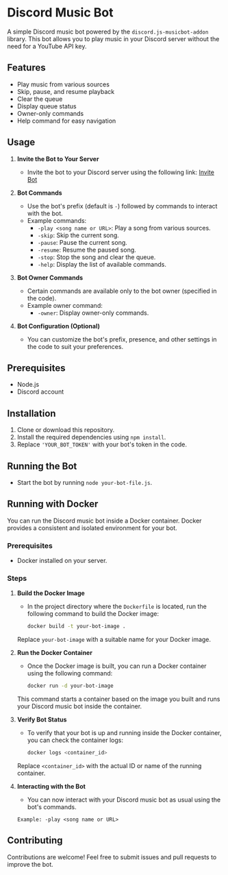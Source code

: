 # Discord Music Bot

A simple Discord music bot powered by the `discord.js-musicbot-addon` library. This bot allows you to play music in your Discord server without the need for a YouTube API key.

## Features

- Play music from various sources
- Skip, pause, and resume playback
- Clear the queue
- Display queue status
- Owner-only commands
- Help command for easy navigation

## Usage

1. **Invite the Bot to Your Server**

   - Invite the bot to your Discord server using the following link:
     [Invite Bot](https://discord.com/oauth2/authorize?client_id=YOUR_BOT_CLIENT_ID&scope=bot&permissions=YOUR_BOT_PERMISSIONS)

2. **Bot Commands**

   - Use the bot's prefix (default is `-`) followed by commands to interact with the bot.
   - Example commands:
     - `-play <song name or URL>`: Play a song from various sources.
     - `-skip`: Skip the current song.
     - `-pause`: Pause the current song.
     - `-resume`: Resume the paused song.
     - `-stop`: Stop the song and clear the queue.
     - `-help`: Display the list of available commands.

3. **Bot Owner Commands**

   - Certain commands are available only to the bot owner (specified in the code).
   - Example owner command:
     - `-owner`: Display owner-only commands.

4. **Bot Configuration (Optional)**

   - You can customize the bot's prefix, presence, and other settings in the code to suit your preferences.

## Prerequisites

- Node.js
- Discord account

## Installation

1. Clone or download this repository.
2. Install the required dependencies using `npm install`.
3. Replace `'YOUR_BOT_TOKEN'` with your bot's token in the code.

## Running the Bot

- Start the bot by running `node your-bot-file.js`.

## Running with Docker

You can run the Discord music bot inside a Docker container. Docker provides a consistent and isolated environment for your bot.

### Prerequisites

- Docker installed on your server.

### Steps

1. **Build the Docker Image**

   - In the project directory where the `Dockerfile` is located, run the following command to build the Docker image:

     ```bash
     docker build -t your-bot-image .
     ```

   Replace `your-bot-image` with a suitable name for your Docker image.

2. **Run the Docker Container**

   - Once the Docker image is built, you can run a Docker container using the following command:

     ```bash
     docker run -d your-bot-image
     ```

   This command starts a container based on the image you built and runs your Discord music bot inside the container.

3. **Verify Bot Status**

   - To verify that your bot is up and running inside the Docker container, you can check the container logs:

     ```bash
     docker logs <container_id>
     ```

   Replace `<container_id>` with the actual ID or name of the running container.

4. **Interacting with the Bot**

   - You can now interact with your Discord music bot as usual using the bot's commands.

   ```text
   Example: -play <song name or URL>
   ```

## Contributing

Contributions are welcome! Feel free to submit issues and pull requests to improve the bot.

